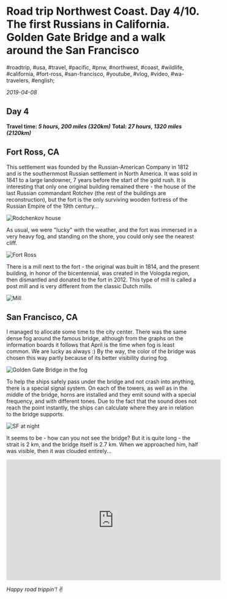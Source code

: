 # Road trip Northwest Coast. Day 4/10. The first Russians in California. Golden Gate Bridge and a walk around the San Francisco

#roadtrip, #usa, #travel, #pacific, #pnw, #northwest, #coast, #wildlife, #california, #fort-ross, #san-francisco, #youtube, #vlog, #video, #wa-travelers, #english;

_2019-04-08_

## Day 4

**Travel time: _5 hours, 200 miles (320km)_**
**Total: _27 hours, 1320 miles (2120km)_**

## Fort Ross, CA
This settlement was founded by the Russian-American Company in 1812 and is the southernmost Russian settlement in North America. It was sold in 1841 to a large landowner, 7 years before the start of the gold rush. It is interesting that only one original building remained there - the house of the last Russian commandant Rotchev (the rest of the buildings are reconstruction), but the fort is the only surviving wooden fortress of the Russian Empire of the 19th century...

![Rodchenkov house](/images/road-trip-northwest-coast-day-4-10-the-first-russians-in-california-golden-gate-bridge-and-a-walk-around-the-san-francisco/rodchenkov_house.jpg)

As usual, we were "lucky" with the weather, and the fort was immersed in a very heavy fog, and standing on the shore, you could only see the nearest cliff.

![Fort Ross](/images/road-trip-northwest-coast-day-4-10-the-first-russians-in-california-golden-gate-bridge-and-a-walk-around-the-san-francisco/fort_ross.jpg)

There is a mill next to the fort - the original was built in 1814, and the present building, in honor of the bicentennial, was created in the Vologda region, then dismantled and donated to the fort in 2012. This type of mill is called a post mill and is very different from the classic Dutch mills.

![Mill](/images/road-trip-northwest-coast-day-4-10-the-first-russians-in-california-golden-gate-bridge-and-a-walk-around-the-san-francisco/mill.jpg)

## San Francisco, CA
I managed to allocate some time to the city center. There was the same dense fog around the famous bridge, although from the graphs on the information boards it follows that April is the time when fog is least common. We are lucky as always :) By the way, the color of the bridge was chosen this way partly because of its better visibility during fog.

![Golden Gate Bridge in the fog](/images/road-trip-northwest-coast-day-4-10-the-first-russians-in-california-golden-gate-bridge-and-a-walk-around-the-san-francisco/golden_gate_fog.jpg)

To help the ships safely pass under the bridge and not crash into anything, there is a special signal system. On each of the towers, as well as in the middle of the bridge, horns are installed and they emit sound with a special frequency, and with different tones. Due to the fact that the sound does not reach the point instantly, the ships can calculate where they are in relation to the bridge supports.

![SF at night](/images/road-trip-northwest-coast-day-4-10-the-first-russians-in-california-golden-gate-bridge-and-a-walk-around-the-san-francisco/sf_night.jpg)

It seems to be - how can you not see the bridge? But it is quite long - the strait is 2 km, and the bridge itself is 2.7 km. When we approached him, half was visible, then it was clouded entirely...

<div class="responsive-iframe">
<iframe width="560" height="315" src="https://www.youtube.com/embed/D-gU38NtquE" frameborder="0" allow="accelerometer; autoplay; encrypted-media; gyroscope; picture-in-picture" allowfullscreen></iframe>
</div>

_Happy road trippin'!_ :v:
